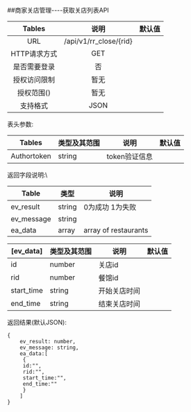 ##商家关店管理----获取关店列表API

|  Tables  |           说明           | 默认值  |
| :------: | :--------------------: | :--: |
|   URL    | /api/v1/rr_close/{rid} |      |
| HTTP请求方式 |          GET           |      |
|  是否需要登录  |           否            |      |
|  授权访问限制  |           暂无           |      |
|  授权范围()  |           暂无           |      |
|   支持格式   |          JSON          |      |


表头参数:

| Tables      | 类型及其范围 | 说明        | 默认值  |
| ----------- | ------ | --------- | ---- |
| Authortoken | string | token验证信息 |      |


返回字段说明:\

| Table      | 类型     | 说明                   |
| ---------- | ------ | -------------------- |
| ev_result  | string | 0为成功 1为失败            |
| ev_message | string |                      |
| ea_data    | array  | array of restaurants |

| [ev_data]  | 类型及其范围 | 说明     | 默认值  |
| ---------- | ------ | ------ | ---- |
| id         | number | 关店id   |      |
| rid        | number | 餐馆id   |      |
| start_time | string | 开始关店时间 |      |
| end_time   | string | 结束关店时间 |      |

返回结果(默认JSON):
```
{
    ev_result: number,
    ev_message: string,
    ea_data:[
     {
     id:"",
     rid:"",
     start_time:"",
     end_time:""
     }
    ]
}
```

